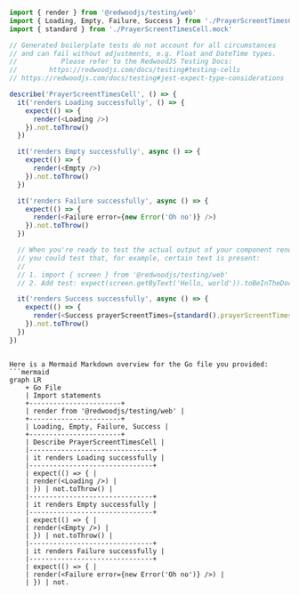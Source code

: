 ```js

import { render } from '@redwoodjs/testing/web'
import { Loading, Empty, Failure, Success } from './PrayerScreentTimesCell'
import { standard } from './PrayerScreentTimesCell.mock'

// Generated boilerplate tests do not account for all circumstances
// and can fail without adjustments, e.g. Float and DateTime types.
//           Please refer to the RedwoodJS Testing Docs:
//        https://redwoodjs.com/docs/testing#testing-cells
// https://redwoodjs.com/docs/testing#jest-expect-type-considerations

describe('PrayerScreentTimesCell', () => {
  it('renders Loading successfully', () => {
    expect(() => {
      render(<Loading />)
    }).not.toThrow()
  })

  it('renders Empty successfully', async () => {
    expect(() => {
      render(<Empty />)
    }).not.toThrow()
  })

  it('renders Failure successfully', async () => {
    expect(() => {
      render(<Failure error={new Error('Oh no')} />)
    }).not.toThrow()
  })

  // When you're ready to test the actual output of your component render
  // you could test that, for example, certain text is present:
  //
  // 1. import { screen } from '@redwoodjs/testing/web'
  // 2. Add test: expect(screen.getByText('Hello, world')).toBeInTheDocument()

  it('renders Success successfully', async () => {
    expect(() => {
      render(<Success prayerScreentTimes={standard().prayerScreentTimes} />)
    }).not.toThrow()
  })
})


```

```mermaid

Here is a Mermaid Markdown overview for the Go file you provided:
```mermaid
graph LR
    + Go File
    | Import statements
    +-----------------------+
    | render from '@redwoodjs/testing/web' |
    +-----------------------+
    | Loading, Empty, Failure, Success |
    +-----------------------+
    | Describe PrayerScreentTimesCell |
    |-------------------------------+
    | it renders Loading successfully |
    |-------------------------------+
    | expect(() => { |
    | render(<Loading />) |
    | }) | not.toThrow() |
    |-------------------------------+
    | it renders Empty successfully |
    |-------------------------------+
    | expect(() => { |
    | render(<Empty />) |
    | }) | not.toThrow() |
    |-------------------------------+
    | it renders Failure successfully |
    |-------------------------------+
    | expect(() => { |
    | render(<Failure error={new Error('Oh no')} />) |
    | }) | not.

```
